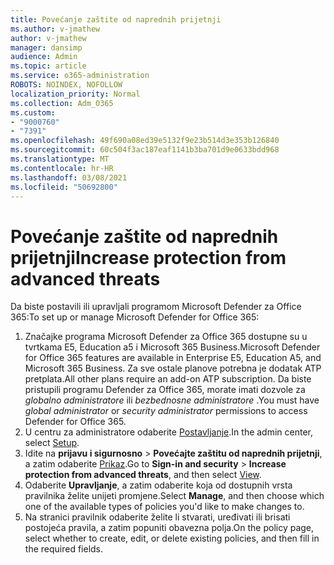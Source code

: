 ```yaml
---
title: Povećanje zaštite od naprednih prijetnji
ms.author: v-jmathew
author: v-jmathew
manager: dansimp
audience: Admin
ms.topic: article
ms.service: o365-administration
ROBOTS: NOINDEX, NOFOLLOW
localization_priority: Normal
ms.collection: Adm_O365
ms.custom:
- "9000760"
- "7391"
ms.openlocfilehash: 49f690a08ed39e5132f9e23b514d3e353b126840
ms.sourcegitcommit: 60c504f3ac187eaf1141b3ba701d9e0633bdd968
ms.translationtype: MT
ms.contentlocale: hr-HR
ms.lasthandoff: 03/08/2021
ms.locfileid: "50692800"
---
```

# <a name="increase-protection-from-advanced-threats"></a><span data-ttu-id="e0747-102">Povećanje zaštite od naprednih prijetnji</span><span class="sxs-lookup"><span data-stu-id="e0747-102">Increase protection from advanced threats</span></span>

<span data-ttu-id="e0747-103">Da biste postavili ili upravljali programom Microsoft Defender za Office 365:</span><span class="sxs-lookup"><span data-stu-id="e0747-103">To set up or manage Microsoft Defender for Office 365:</span></span>

1. <span data-ttu-id="e0747-104">Značajke programa Microsoft Defender za Office 365 dostupne su u tvrtkama E5, Education a5 i Microsoft 365 Business.</span><span class="sxs-lookup"><span data-stu-id="e0747-104">Microsoft Defender for Office 365 features are available in Enterprise E5, Education A5, and Microsoft 365 Business.</span></span> <span data-ttu-id="e0747-105">Za sve ostale planove potrebna je dodatak ATP pretplata.</span><span class="sxs-lookup"><span data-stu-id="e0747-105">All other plans require an add-on ATP subscription.</span></span> <span data-ttu-id="e0747-106">Da biste pristupili programu Defender za Office 365, morate imati dozvole za *globalno administratore* ili *bezbednosne administratore* .</span><span class="sxs-lookup"><span data-stu-id="e0747-106">You must have *global administrator* or *security administrator* permissions to access Defender for Office 365.</span></span>
2. <span data-ttu-id="e0747-107">U centru za administratore odaberite [Postavljanje](https://go.microsoft.com/fwlink/p/?linkid=2075721).</span><span class="sxs-lookup"><span data-stu-id="e0747-107">In the admin center, select [Setup](https://go.microsoft.com/fwlink/p/?linkid=2075721).</span></span>
3. <span data-ttu-id="e0747-108">Idite na **prijavu i sigurnosno**  >  **Povećajte zaštitu od naprednih prijetnji**, a zatim odaberite [Prikaz](https://go.microsoft.com/fwlink/?linkid=2109302).</span><span class="sxs-lookup"><span data-stu-id="e0747-108">Go to **Sign-in and security** > **Increase protection from advanced threats**, and then select [View](https://go.microsoft.com/fwlink/?linkid=2109302).</span></span>
4. <span data-ttu-id="e0747-109">Odaberite **Upravljanje**, a zatim odaberite koja od dostupnih vrsta pravilnika želite unijeti promjene.</span><span class="sxs-lookup"><span data-stu-id="e0747-109">Select **Manage**, and then choose which one of the available types of policies you'd like to make changes to.</span></span>
5. <span data-ttu-id="e0747-110">Na stranici pravilnik odaberite želite li stvarati, uređivati ili brisati postojeća pravila, a zatim popuniti obavezna polja.</span><span class="sxs-lookup"><span data-stu-id="e0747-110">On the policy page, select whether to create, edit, or delete existing policies, and then fill in the required fields.</span></span>
